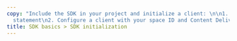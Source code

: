 ```yaml
---
copy: "Include the SDK in your project and initialize a client: \n\n1. Add the import
  statement\n2. Configure a client with your space ID and Content Delivery API token"
title: SDK basics > SDK initialization
---
```

